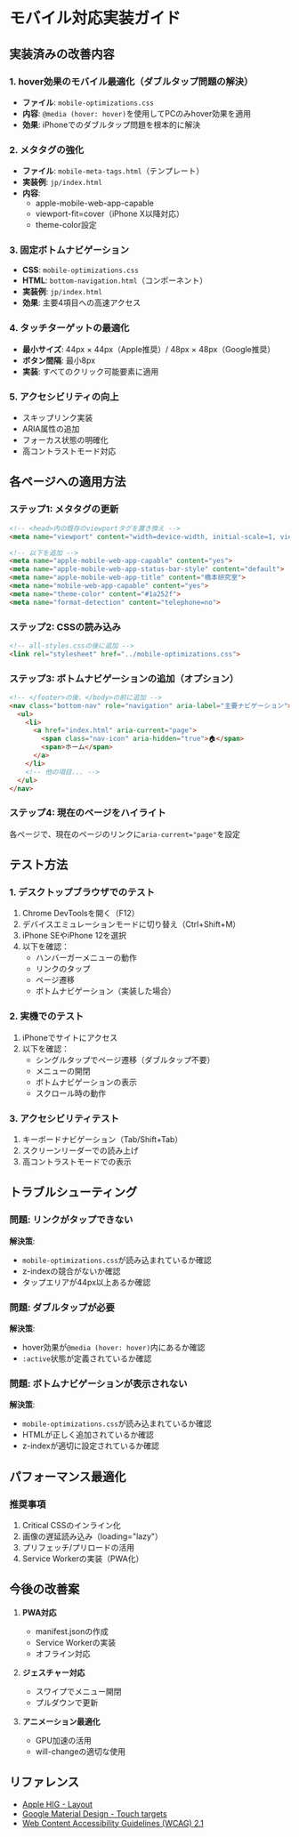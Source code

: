 # モバイル対応実装ガイド

## 実装済みの改善内容

### 1. hover効果のモバイル最適化（ダブルタップ問題の解決）
- **ファイル**: `mobile-optimizations.css`
- **内容**: `@media (hover: hover)`を使用してPCのみhover効果を適用
- **効果**: iPhoneでのダブルタップ問題を根本的に解決

### 2. メタタグの強化
- **ファイル**: `mobile-meta-tags.html`（テンプレート）
- **実装例**: `jp/index.html`
- **内容**: 
  - apple-mobile-web-app-capable
  - viewport-fit=cover（iPhone X以降対応）
  - theme-color設定

### 3. 固定ボトムナビゲーション
- **CSS**: `mobile-optimizations.css`
- **HTML**: `bottom-navigation.html`（コンポーネント）
- **実装例**: `jp/index.html`
- **効果**: 主要4項目への高速アクセス

### 4. タッチターゲットの最適化
- **最小サイズ**: 44px × 44px（Apple推奨）/ 48px × 48px（Google推奨）
- **ボタン間隔**: 最小8px
- **実装**: すべてのクリック可能要素に適用

### 5. アクセシビリティの向上
- スキップリンク実装
- ARIA属性の追加
- フォーカス状態の明確化
- 高コントラストモード対応

## 各ページへの適用方法

### ステップ1: メタタグの更新
```html
<!-- <head>内の既存のviewportタグを置き換え -->
<meta name="viewport" content="width=device-width, initial-scale=1, viewport-fit=cover">

<!-- 以下を追加 -->
<meta name="apple-mobile-web-app-capable" content="yes">
<meta name="apple-mobile-web-app-status-bar-style" content="default">
<meta name="apple-mobile-web-app-title" content="橋本研究室">
<meta name="mobile-web-app-capable" content="yes">
<meta name="theme-color" content="#1a252f">
<meta name="format-detection" content="telephone=no">
```

### ステップ2: CSSの読み込み
```html
<!-- all-styles.cssの後に追加 -->
<link rel="stylesheet" href="../mobile-optimizations.css">
```

### ステップ3: ボトムナビゲーションの追加（オプション）
```html
<!-- </footer>の後、</body>の前に追加 -->
<nav class="bottom-nav" role="navigation" aria-label="主要ナビゲーション">
  <ul>
    <li>
      <a href="index.html" aria-current="page">
        <span class="nav-icon" aria-hidden="true">🏠</span>
        <span>ホーム</span>
      </a>
    </li>
    <!-- 他の項目... -->
  </ul>
</nav>
```

### ステップ4: 現在のページをハイライト
各ページで、現在のページのリンクに`aria-current="page"`を設定

## テスト方法

### 1. デスクトップブラウザでのテスト
1. Chrome DevToolsを開く（F12）
2. デバイスエミュレーションモードに切り替え（Ctrl+Shift+M）
3. iPhone SEやiPhone 12を選択
4. 以下を確認：
   - ハンバーガーメニューの動作
   - リンクのタップ
   - ページ遷移
   - ボトムナビゲーション（実装した場合）

### 2. 実機でのテスト
1. iPhoneでサイトにアクセス
2. 以下を確認：
   - シングルタップでページ遷移（ダブルタップ不要）
   - メニューの開閉
   - ボトムナビゲーションの表示
   - スクロール時の動作

### 3. アクセシビリティテスト
1. キーボードナビゲーション（Tab/Shift+Tab）
2. スクリーンリーダーでの読み上げ
3. 高コントラストモードでの表示

## トラブルシューティング

### 問題: リンクがタップできない
**解決策**: 
- `mobile-optimizations.css`が読み込まれているか確認
- z-indexの競合がないか確認
- タップエリアが44px以上あるか確認

### 問題: ダブルタップが必要
**解決策**:
- hover効果が`@media (hover: hover)`内にあるか確認
- `:active`状態が定義されているか確認

### 問題: ボトムナビゲーションが表示されない
**解決策**:
- `mobile-optimizations.css`が読み込まれているか確認
- HTMLが正しく追加されているか確認
- z-indexが適切に設定されているか確認

## パフォーマンス最適化

### 推奨事項
1. Critical CSSのインライン化
2. 画像の遅延読み込み（loading="lazy"）
3. プリフェッチ/プリロードの活用
4. Service Workerの実装（PWA化）

## 今後の改善案

1. **PWA対応**
   - manifest.jsonの作成
   - Service Workerの実装
   - オフライン対応

2. **ジェスチャー対応**
   - スワイプでメニュー開閉
   - プルダウンで更新

3. **アニメーション最適化**
   - GPU加速の活用
   - will-changeの適切な使用

## リファレンス

- [Apple HIG - Layout](https://developer.apple.com/design/human-interface-guidelines/layout)
- [Google Material Design - Touch targets](https://material.io/design/usability/accessibility.html#layout-and-typography)
- [Web Content Accessibility Guidelines (WCAG) 2.1](https://www.w3.org/WAI/WCAG21/quickref/)